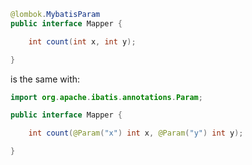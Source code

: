 ```java
@lombok.MybatisParam
public interface Mapper {

    int count(int x, int y);

}
```

is the same with:

```java
import org.apache.ibatis.annotations.Param;

public interface Mapper {

    int count(@Param("x") int x, @Param("y") int y);

}
```


